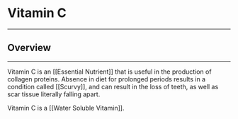# Vitamin C
---
## Overview
---

Vitamin C is an [[Essential Nutrient]] that is useful in the production of collagen proteins. Absence in diet for prolonged periods results in a condition called [[Scurvy]], and can result in the loss of teeth, as well as scar tissue literally falling apart.

Vitamin C is a [[Water Soluble Vitamin]].